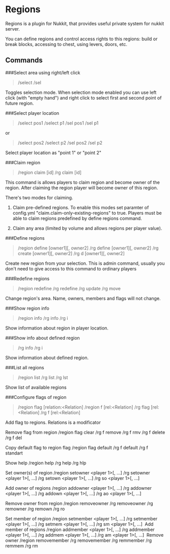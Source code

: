 # Regions

Regions is a plugin for Nukkit, that provides useful private system for nukkit server.

You can define regions and control access rights to this regions: build or break blocks, accessing to chest, using levers, doors, etc.

## Commands

###Select area using right/left click
> /select​
> /sel​

Toggles selection mode. When selection mode enabled you can use left click (with "empty hand") and right click to select first and second point of future region.

###Select player location
> /select pos1
> /select p1
> /sel pos1
> /sel p1​

or

> /select pos2
> /select p2
> /sel pos2
> /sel p2​

Select player location as "point 1" or "point 2"

###Claim region
> /region claim [id]
> /rg claim [id]​

This command is allows players to claim region and become owner of the region. After claiming the region player will become owner of this region.

There's two modes for claiming.

1. Claim pre-defined regions.
To enable this modes set paramter of config.yml "claim.claim-only-existing-regions" to true.
Players must be able to claim regions predefined by define regions command.

2. Claim any area (limited by volume and allows regions per player value).

###Define regions
> /region define <id> [owner1][, owner2]
> /rg define <id> [owner1][, owner2]
> /rg create <id> [owner1][, owner2]
> /rg d <id>​[owner1][, owner2]

Create new region from your selection. This is admin command, usually you don't need to give access to this command to ordinary players 

###Redefine regions
> /region redefine <id>
> /rg redefine <id>
> /rg update <id>
> /rg move <id>​

Change region's area. Name, owners, members and flags will not change.

###Show region info
> /region info
> /rg info
> /rg i​

Show information about region in player location. 

###Show info about defined region
> /rg info <id>
> /rg i <id>​

Show information about defined region.

###List all regions
> /region list
> /rg list
> /rg lst​

Show list of available regions

###Configure flags of region
> /region flag <FLAG> [relation:<Relation] <value>
> /region f <FLAG> [rel:<Relation] <value>
> /rg flag <FLAG> [rel:<Relation] <value>
> /rg f <FLAG> [rel:<Relation] <value>​

Add flag to regions. Relations is a modificator 


Remove flag from region
/region flag <FLAG> clear
/rg f <FLAG> remove
/rg f <FLAG> rmv
/rg f <FLAG> delete
/rg f <FLAG> del​

Copy default flag to region flag
/region flag <FLAG> default
/rg f <FLAG> default
/rg f <FLAG> standart​

Show help
/region help
/rg help
/rg hlp​


Set owner(s) of region
/region setowner <id> <player 1>[, <player2>...]
/rg setowner <id> <player 1>[, <player2>...]
/rg setown <id> <player 1>[, <player2>...]
/rg so <id> <player 1>[, <player2>...]​

Add owner of regions
/region addowner <id> <player 1>[, <player2>...]
/rg addowner <id> <player 1>[, <player2>...]
/rg addown <id> <player 1>[, <player2>...]
/rg ao <id> <player 1>[, <player2>...]​

Remove owner from region
/region removeowner <id> <player>
/rg removeowner <id> <player>
/rg remowner <id> <player>
/rg remown <id> <player>
/rg ro <id> <player>​

Set member of region
/region setmember <id> <player 1>[, <player2>...]
/rg setmember <id> <player 1>[, <player2>...]
/rg setmem <id> <player 1>[, <player2>...]
/rg sm <id> <player 1>[, <player2>...]
​
Add member of regions
/region addmember <id> <player 1>[, <player2>...]
/rg addmember <id> <player 1>[, <player2>...]
/rg addmem <id> <player 1>[, <player2>...]
/rg am <id> <player 1>[, <player2>...]
​
Remove owner
/region removemember <id> <player>
/rg removemember <id> <player>
/rg remmember <id> <player>
/rg remmem <id> <player>
/rg rm <id> <player>
